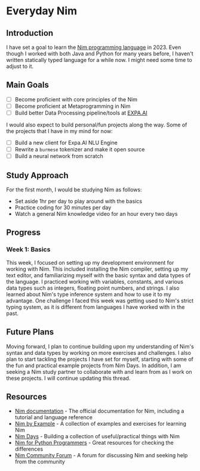 # Everyday Nim

## Introduction

I have set a goal to learn the [Nim programming language](https://nim-lang.org/) in 2023. Even though I worked with both Java and Python for many years before, I haven't written statically typed language for a while now. I might need some time to adjust to it.

## Main Goals

- [ ] Become proficient with core principles of the Nim
- [ ] Become proficient at Metaprogramming in Nim 
- [ ] Build better Data Processing pipeline/tools at [EXPA.AI](https://expa.ai)

I would also expect to build personal/fun projects along the way. Some of the projects that I have in my mind for now:
  - [ ] Build a new client for Expa.AI NLU Engine
  - [ ] Rewrite a `burmese` tokenizer and make it open source
  - [ ] Build a neural network from scratch

## Study Approach

For the first month, I would be studying Nim as follows:
- Set aside 1hr per day to play around with the basics
- Practice coding for 30 minutes per day
- Watch a general Nim knowledge video for an hour every two days

## Progress

### Week 1: Basics

This week, I focused on setting up my development environment for working with Nim. This included installing the Nim compiler, setting up my text editor, and familiarizing myself with the basic syntax and data types of the language. I practiced working with variables, constants, and various data types such as integers, floating point numbers, and strings. I also learned about Nim's type inference system and how to use it to my advantage. One challenge I faced this week was getting used to Nim's strict typing system, as it is different from languages I have worked with in the past.

## Future Plans

Moving forward, I plan to continue building upon my understanding of Nim's syntax and data types by working on more exercises and challenges. I also plan to start tackling the projects I have set for myself, starting with some of the fun and practical example projects from Nim Days. In addition, I am seeking a Nim study partner to collaborate with and learn from as I work on these projects. I will continue updating this thread.

## Resources

- [Nim documentation](https://nim-lang.org/docs/manual.html) - The official documentation for Nim, including a tutorial and language reference
- [Nim by Example](https://nim-by-example.github.io/) - A collection of examples and exercises for learning Nim
- [Nim Days](https://xmonader.github.io/nimdays/) - Building a collection of useful/practical things with Nim
- [Nim for Python Programmers](https://github.com/nim-lang/Nim/wiki/Nim-for-Python-Programmers) - Great resources for checking the differences
- [Nim Community Forum](https://forum.nim-lang.org/) - A forum for discussing Nim and seeking help from the community